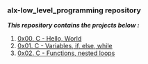 ### alx-low_level_programming repository
___This repository contains the projects below :___

1. [0x00. C - Hello, World](https://github.com/8srael/alx-low_level_programming/tree/main/0x00-hello_world)
2. [0x01. C - Variables, if, else, while](https://github.com/8srael/alx-low_level_programming/tree/main/0x01-variables_if_else_while)
3. [0x02. C - Functions, nested loops](https://github.com/8srael/alx-low_level_programming/tree/main/0x02-functions_nested_loops)
